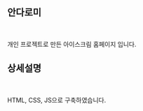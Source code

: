 <h2>안다로미</h2>
<br>
<p>개인 프로젝트로 만든 아이스크림 홈페이지 입니다.<p>
<h2>상세설명</h2>
<br>
<p>HTML, CSS, JS으로 구축하였습니다.<p>
